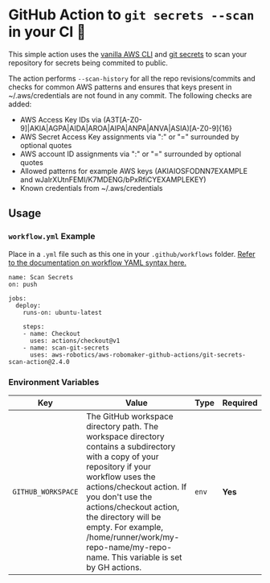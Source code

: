 # GitHub Action to `git secrets --scan` in your CI  🔄

This simple action uses the [vanilla AWS CLI](https://docs.aws.amazon.com/cli/index.html) and [git secrets](https://github.com/awslabs/git-secrets) to scan your repository for secrets being commited to public. 

The action performs `--scan-history` for all the repo revisions/commits and checks for common AWS patterns and ensures that keys present in ~/.aws/credentials are not found in any commit. The following checks are added:

* AWS Access Key IDs via (A3T[A-Z0-9]|AKIA|AGPA|AIDA|AROA|AIPA|ANPA|ANVA|ASIA)[A-Z0-9]{16}
* AWS Secret Access Key assignments via ":" or "=" surrounded by optional quotes
* AWS account ID assignments via ":" or "=" surrounded by optional quotes
* Allowed patterns for example AWS keys (AKIAIOSFODNN7EXAMPLE and wJalrXUtnFEMI/K7MDENG/bPxRfiCYEXAMPLEKEY)
* Known credentials from ~/.aws/credentials

## Usage

### `workflow.yml` Example

Place in a `.yml` file such as this one in your `.github/workflows` folder. [Refer to the documentation on workflow YAML syntax here.](https://help.github.com/en/articles/workflow-syntax-for-github-actions)

```
name: Scan Secrets
on: push

jobs:
  deploy:
    runs-on: ubuntu-latest

    steps:
    - name: Checkout
      uses: actions/checkout@v1
    - name: scan-git-secrets
      uses: aws-robotics/aws-robomaker-github-actions/git-secrets-scan-action@2.4.0
```


### Environment Variables

| Key | Value | Type | Required |
| ------------- | ------------- | ------------- | ------------- |
| `GITHUB_WORKSPACE` | The GitHub workspace directory path. The workspace directory contains a subdirectory with a copy of your repository if your workflow uses the actions/checkout action. If you don't use the actions/checkout action, the directory will be empty. For example, /home/runner/work/my-repo-name/my-repo-name. This variable is set by GH actions. | `env` | **Yes** |



